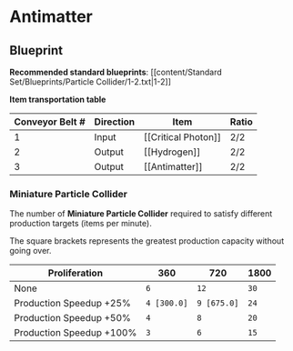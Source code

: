 # Antimatter

## Blueprint

**Recommended standard blueprints**: [[content/Standard Set/Blueprints/Particle Collider/1-2.txt|1-2]]

**Item transportation table**

| Conveyor Belt # | Direction | Item                | Ratio |
| --------------- | --------- | ------------------- | ----- |
| 1               | Input     | [[Critical Photon]] | 2/2   |
| 2               | Output    | [[Hydrogen]]        | 2/2   |
| 3               | Output    | [[Antimatter]]      | 2/2   |

### Miniature Particle Collider

The number of **Miniature Particle Collider** required to satisfy different production targets (items per minute).

The square brackets represents the greatest production capacity without going over.

| Proliferation            | 360         | 720         | 1800 |
| ------------------------ | ----------- | ----------- | ---- |
| None                     | `6`         | `12`        | `30` |
| Production Speedup +25%  | `4 [300.0]` | `9 [675.0]` | `24` |
| Production Speedup +50%  | `4`         | `8`         | `20` |
| Production Speedup +100% | `3`         | `6`         | `15` |
